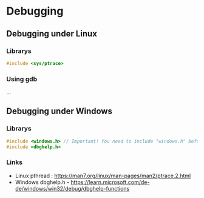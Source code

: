 # Debugging

## Debugging under Linux
### Librarys
```C
#include <sys/ptrace>
```

### Using gdb
...



## Debugging under Windows
### Librarys
```C
#include <windows.h> // Important! You need to include "windows.h" before other windows headers.
#include <dbghelp.h>
```


### Links
- Linux pthread : https://man7.org/linux/man-pages/man2/ptrace.2.html
- Windows dbghelp.h - https://learn.microsoft.com/de-de/windows/win32/debug/dbghelp-functions
